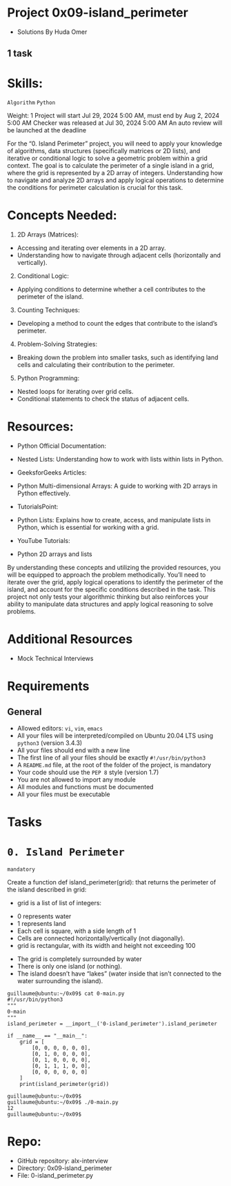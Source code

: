 # Project 0x09-island_perimeter
- Solutions By Huda Omer
## 1 task 

# Skills:

`Algorithm`
`Python`

 Weight: 1
 Project will start Jul 29, 2024 5:00 AM, must end by Aug 2, 2024 5:00 AM
 Checker was released at Jul 30, 2024 5:00 AM
 An auto review will be launched at the deadline

For the “0. Island Perimeter” project, you will need to apply your knowledge of algorithms, data structures (specifically matrices or 2D lists), and iterative or conditional logic to solve a geometric problem within a grid context. The goal is to calculate the perimeter of a single island in a grid, where the grid is represented by a 2D array of integers. Understanding how to navigate and analyze 2D arrays and apply logical operations to determine the conditions for perimeter calculation is crucial for this task.

# Concepts Needed:

1. 2D Arrays (Matrices):

- Accessing and iterating over elements in a 2D array.
- Understanding how to navigate through adjacent cells (horizontally and vertically).

2. Conditional Logic:

- Applying conditions to determine whether a cell contributes to the perimeter of the island.

3. Counting Techniques:

- Developing a method to count the edges that contribute to the island’s perimeter.

4. Problem-Solving Strategies:

- Breaking down the problem into smaller tasks, such as identifying land cells and calculating their contribution to the perimeter.

5. Python Programming:

- Nested loops for iterating over grid cells.
- Conditional statements to check the status of adjacent cells.

# Resources:
* Python Official Documentation:

- Nested Lists: Understanding how to work with lists within lists in Python.

* GeeksforGeeks Articles:

- Python Multi-dimensional Arrays: A guide to working with 2D arrays in Python effectively.

* TutorialsPoint:

- Python Lists: Explains how to create, access, and manipulate lists in Python, which is essential for working with a grid.

* YouTube Tutorials:

- Python 2D arrays and lists

By understanding these concepts and utilizing the provided resources, you will be equipped to approach the problem methodically. You’ll need to iterate over the grid, apply logical operations to identify the perimeter of the island, and account for the specific conditions described in the task. This project not only tests your algorithmic thinking but also reinforces your ability to manipulate data structures and apply logical reasoning to solve problems.

# Additional Resources
- Mock Technical Interviews

# Requirements
## General
- Allowed editors: `vi`, `vim`, `emacs`
- All your files will be interpreted/compiled on Ubuntu 20.04 LTS using `python3` (version 3.4.3)
- All your files should end with a new line
- The first line of all your files should be exactly `#!/usr/bin/python3`
- A `README.md` file, at the root of the folder of the project, is mandatory
- Your code should use the `PEP 8` style (version 1.7)
- You are not allowed to import any module
- All modules and functions must be documented
- All your files must be executable

# Tasks
# `0. Island Perimeter`

`mandatory`

Create a function def island_perimeter(grid): that returns the perimeter of the island described in grid:

* grid is a list of list of integers:
- 0 represents water
- 1 represents land
- Each cell is square, with a side length of 1
- Cells are connected horizontally/vertically (not diagonally).
- grid is rectangular, with its width and height not exceeding 100
* The grid is completely surrounded by water
* There is only one island (or nothing).
* The island doesn’t have “lakes” (water inside that isn’t connected to the water surrounding the island).

```
guillaume@ubuntu:~/0x09$ cat 0-main.py
#!/usr/bin/python3
"""
0-main
"""
island_perimeter = __import__('0-island_perimeter').island_perimeter

if __name__ == "__main__":
    grid = [
        [0, 0, 0, 0, 0, 0],
        [0, 1, 0, 0, 0, 0],
        [0, 1, 0, 0, 0, 0],
        [0, 1, 1, 1, 0, 0],
        [0, 0, 0, 0, 0, 0]
    ]
    print(island_perimeter(grid))

guillaume@ubuntu:~/0x09$ 
guillaume@ubuntu:~/0x09$ ./0-main.py
12
guillaume@ubuntu:~/0x09$ 
```

# Repo:

- GitHub repository: alx-interview
- Directory: 0x09-island_perimeter
- File: 0-island_perimeter.py

